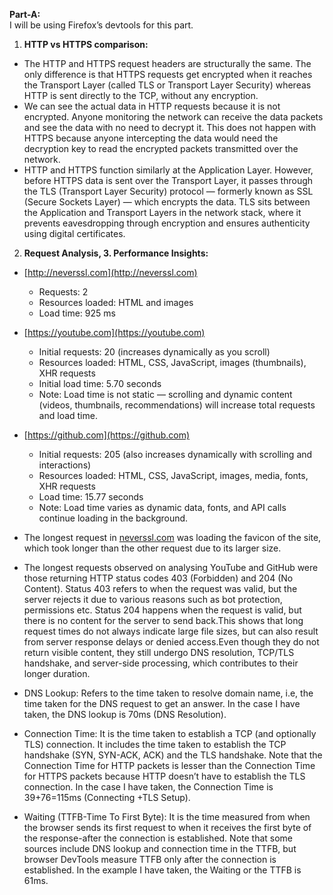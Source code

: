 **Part-A:**  
I will be using Firefox’s devtools for this part.

1. **HTTP vs HTTPS comparison:**  
* The HTTP and HTTPS request headers are structurally the same. The only difference is that HTTPS requests get encrypted when it reaches the Transport Layer (called TLS or Transport Layer Security) whereas HTTP is sent directly to the TCP, without any encryption.   
* We can see the actual data in HTTP requests because it is not encrypted. Anyone monitoring the network can receive the data packets and see the data with no need to decrypt it. This does not happen with HTTPS because anyone intercepting the data would need the decryption key to read the encrypted packets transmitted over the network.  
* HTTP and HTTPS function similarly at the Application Layer. However, before HTTPS data is sent over the Transport Layer, it passes through the TLS (Transport Layer Security) protocol — formerly known as SSL (Secure Sockets Layer) — which encrypts the data. TLS sits between the Application and Transport Layers in the network stack, where it prevents eavesdropping through encryption and ensures authenticity using digital certificates.  
    
2. **Request Analysis, 3\. Performance Insights:**  
* [http://neverssl.com](http://neverssl.com)  
  * Requests: 2  
  * Resources loaded: HTML and images  
  * Load time: 925 ms  
* [https://youtube.com](https://youtube.com)  
  * Initial requests: 20 (increases dynamically as you scroll)  
  * Resources loaded: HTML, CSS, JavaScript, images (thumbnails), XHR requests  
  * Initial load time: 5.70 seconds  
  * Note: Load time is not static — scrolling and dynamic content (videos, thumbnails, recommendations) will increase total requests and load time.  
* [https://github.com](https://github.com)  
  * Initial requests: 205 (also increases dynamically with scrolling and interactions)  
  * Resources loaded: HTML, CSS, JavaScript, images, media, fonts, XHR requests  
  * Load time: 15.77 seconds  
  * Note: Load time varies as dynamic data, fonts, and API calls continue loading in the background.

* The longest request in [neverssl.com](http://neverssl.com) was loading the favicon of the site, which took longer than the other request due to its larger size.  
* The longest requests observed on analysing YouTube and GitHub were those returning HTTP status codes 403 (Forbidden) and 204 (No Content). Status 403 refers to when the request was valid, but the server rejects it due to various reasons such as bot protection, permissions etc. Status 204 happens when the request is valid, but there is no content for the server to send back.This shows that long request times do not always indicate large file sizes, but can also result from server response delays or denied access.Even though they do not return visible content, they still undergo DNS resolution, TCP/TLS handshake, and server-side processing, which contributes to their longer duration.

* DNS Lookup: Refers to the time taken to resolve domain name, i.e, the time taken for the DNS request to get an answer. In the case I have taken, the DNS lookup is 70ms (DNS Resolution).  
* Connection Time: It is the time taken to establish a TCP (and optionally TLS) connection. It includes the time taken to establish the TCP handshake (SYN, SYN-ACK, ACK) and the TLS handshake. Note that the Connection Time for HTTP packets is lesser than the Connection Time for HTTPS packets because HTTP doesn’t have to establish the TLS connection. In the case I have taken, the Connection Time is 39+76=115ms (Connecting \+TLS Setup).  
* Waiting (TTFB-Time To First Byte): It is the time measured from when the browser sends its first request to when it receives the first byte of the response-after the connection is established. Note that some sources include DNS lookup and connection time in the TTFB, but browser DevTools measure TTFB only after the connection is established. In the example I have taken, the Waiting or the TTFB is 61ms.